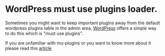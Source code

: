 # WordPress must use plugins loader.
Sometimes you might want to keep important plugins away from the default wordpress plugins table in the admin area, [WordPress](https://wp.org) offers a simple way to do this which is "must use plugins".

If you are unfamiliar with mu-plugins or you want to know more about it please read this [article](https://developer.wordpress.org/advanced-administration/plugins/mu-plugins/)
